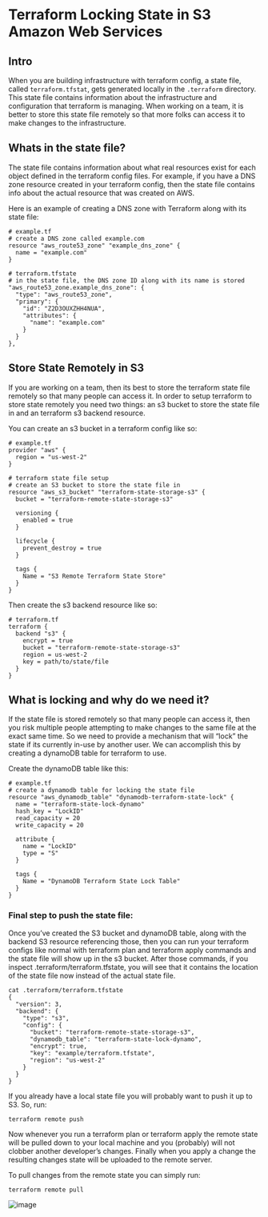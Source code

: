 # Terraform Locking State in S3 Amazon Web Services

## Intro

When you are building infrastructure with terraform config, a state file, called ```terraform.tfstat```, gets generated locally in the ```.terraform``` directory.
This state file contains information about the infrastructure and configuration that terraform is managing.
When working on a team, it is better to store this state file remotely so that more folks can access it to make changes to the infrastructure.

## Whats in the state file?

The state file contains information about what real resources exist for each object defined in the terraform config files.
For example, if you have a DNS zone resource created in your terraform config, then the state file contains info about the actual resource that was created on AWS.

Here is an example of creating a DNS zone with Terraform along with its state file:
```
# example.tf
# create a DNS zone called example.com
resource "aws_route53_zone" "example_dns_zone" {
  name = "example.com"
}

# terraform.tfstate
# in the state file, the DNS zone ID along with its name is stored
"aws_route53_zone.example_dns_zone": {
  "type": "aws_route53_zone",
  "primary": {
    "id": "Z2D3OUXZHH4NUA",
    "attributes": {
      "name": "example.com"
    }
  }
},
```
## Store State Remotely in S3
If you are working on a team, then its best to store the terraform state file remotely so that many people can access it.
In order to setup terraform to store state remotely you need two things: an s3 bucket to store the state file in and an terraform s3 backend resource.

You can create an s3 bucket in a terraform config like so:
```
# example.tf
provider "aws" {
  region = "us-west-2"
}

# terraform state file setup
# create an S3 bucket to store the state file in
resource "aws_s3_bucket" "terraform-state-storage-s3" {
  bucket = "terraform-remote-state-storage-s3"

  versioning {
    enabled = true
  }

  lifecycle {
    prevent_destroy = true
  }

  tags {
    Name = "S3 Remote Terraform State Store"
  }
}
```
Then create the s3 backend resource like so:

```
# terraform.tf
terraform {
  backend "s3" {
    encrypt = true
    bucket = "terraform-remote-state-storage-s3"
    region = us-west-2
    key = path/to/state/file
  }
}
```

## What is locking and why do we need it?
If the state file is stored remotely so that many people can access it, then you risk multiple people attempting to make changes to the same file at the exact same time.
So we need to provide a mechanism that will “lock” the state if its currently in-use by another user. We can accomplish this by creating a dynamoDB table for terraform to use.

Create the dynamoDB table like this:

```
# example.tf
# create a dynamodb table for locking the state file
resource "aws_dynamodb_table" "dynamodb-terraform-state-lock" {
  name = "terraform-state-lock-dynamo"
  hash_key = "LockID"
  read_capacity = 20
  write_capacity = 20

  attribute {
    name = "LockID"
    type = "S"
  }

  tags {
    Name = "DynamoDB Terraform State Lock Table"
  }
}
```

### Final step to push the state file:
Once you’ve created the S3 bucket and dynamoDB table, along with the backend S3 resource referencing those,
then you can run your terraform configs like normal with terraform plan and terraform apply commands and the state file will show up in the s3 bucket.
After those commands, if you inspect .terraform/terraform.tfstate, you will see that it contains the location of the state file now instead of the actual state file.

```
cat .terraform/terraform.tfstate
{
  "version": 3,
  "backend": {
    "type": "s3",
    "config": {
      "bucket": "terraform-remote-state-storage-s3",
      "dynamodb_table": "terraform-state-lock-dynamo",
      "encrypt": true,
      "key": "example/terraform.tfstate",
      "region": "us-west-2"
    }
  }
}
```
If you already have a local state file you will probably want to push it up to S3. So, run:

```terraform remote push```

Now whenever you run a terraform plan or terraform apply the remote state will be pulled down to your local machine and you (probably) will not clobber another developer’s changes. Finally when you apply a change the resulting changes state will be uploaded to the remote server.

To pull changes from the remote state you can simply run:

```terraform remote pull```

![image](../images/remote-state-diagram.png)
